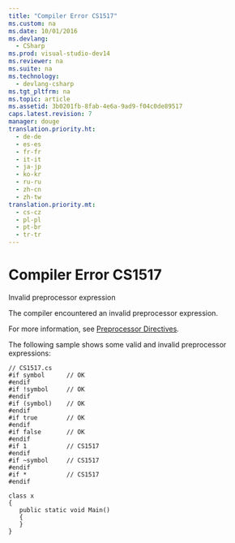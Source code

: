 ```yaml
---
title: "Compiler Error CS1517"
ms.custom: na
ms.date: 10/01/2016
ms.devlang: 
  - CSharp
ms.prod: visual-studio-dev14
ms.reviewer: na
ms.suite: na
ms.technology: 
  - devlang-csharp
ms.tgt_pltfrm: na
ms.topic: article
ms.assetid: 3b0201fb-8fab-4e6a-9ad9-f04c0de89517
caps.latest.revision: 7
manager: douge
translation.priority.ht: 
  - de-de
  - es-es
  - fr-fr
  - it-it
  - ja-jp
  - ko-kr
  - ru-ru
  - zh-cn
  - zh-tw
translation.priority.mt: 
  - cs-cz
  - pl-pl
  - pt-br
  - tr-tr
---
```

# Compiler Error CS1517
Invalid preprocessor expression  
  
 The compiler encountered an invalid preprocessor expression.  
  
 For more information, see [Preprocessor Directives](../Topic/C%23%20Preprocessor%20Directives.md).  
  
 The following sample shows some valid and invalid preprocessor expressions:  
  
```  
// CS1517.cs  
#if symbol      // OK  
#endif  
#if !symbol     // OK  
#endif  
#if (symbol)    // OK  
#endif  
#if true        // OK  
#endif  
#if false       // OK  
#endif  
#if 1           // CS1517  
#endif  
#if ~symbol     // CS1517  
#endif  
#if *           // CS1517  
#endif  
  
class x  
{  
   public static void Main()  
   {  
   }  
}  
```